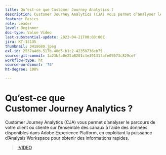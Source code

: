 ```yaml
---
title: Qu’est-ce que Customer Journey Analytics ?
description: Customer Journey Analytics (CJA) vous permet d’analyser le parcours de votre client ou cliente sur l’ensemble des canaux à l’aide des données disponibles dans Adobe Experience Platform, en exploitant la puissance d’Analysis Workspace pour obtenir des informations rapides.
feature: Basics
role: Leader
level: Beginner
doc-type: Value Video
last-substantial-update: 2023-04-21T00:00:00Z
jira: KT-13135
thumbnail: 3418680.jpeg
exl-id: 2537a4db-517b-40d5-b1c2-42350736eb75
source-git-commit: 1a23bfa0e22a8201c4e39131fafe09573c829ce7
workflow-type: ht
source-wordcount: '74'
ht-degree: 100%

---
```


# Qu’est-ce que Customer Journey Analytics ?

Customer Journey Analytics (CJA) vous permet d’analyser le parcours de votre client ou cliente sur l’ensemble des canaux à l’aide des données disponibles dans Adobe Experience Platform, en exploitant la puissance d’Analysis Workspace pour obtenir des informations rapides.

>[!VIDEO](https://video.tv.adobe.com/v/3418680/?quality=12&learn=on)
